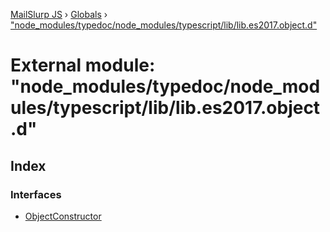 [MailSlurp JS](../README.md) › [Globals](../globals.md) › ["node_modules/typedoc/node_modules/typescript/lib/lib.es2017.object.d"](_node_modules_typedoc_node_modules_typescript_lib_lib_es2017_object_d_.md)

# External module: "node_modules/typedoc/node_modules/typescript/lib/lib.es2017.object.d"

## Index

### Interfaces

* [ObjectConstructor](../interfaces/_node_modules_typedoc_node_modules_typescript_lib_lib_es2017_object_d_.objectconstructor.md)
